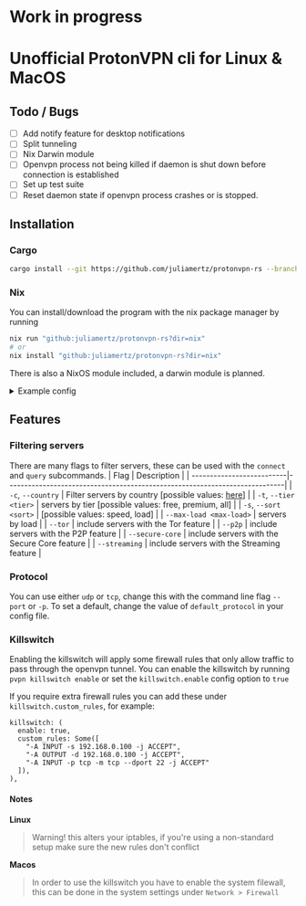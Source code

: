 # Work in progress

# Unofficial ProtonVPN cli for Linux & MacOS

## Todo / Bugs

- [ ] Add notify feature for desktop notifications
- [ ] Split tunneling
- [ ] Nix Darwin module
- [ ] Openvpn process not being killed if daemon is shut down before connection is established
- [ ] Set up test suite
- [ ] Reset daemon state if openvpn process crashes or is stopped.

## Installation

### Cargo

```sh
cargo install --git https://github.com/juliamertz/protonvpn-rs --branch main
```

### Nix

You can install/download the program with the nix package manager by running

```sh
nix run "github:juliamertz/protonvpn-rs?dir=nix"
# or
nix install "github:juliamertz/protonvpn-rs?dir=nix"
```

There is also a NixOS module included, a darwin module is planned.

<details>
  <summary>Example config</summary>

```nix
{ inputs, ... }: {
  imports = [ inputs.protonvpn-rs.nixosModules.protonvpn ];

  services.protonvpn = {
    enable = true;
    requireSops = true; # WIP
    settings = {
      # Path to file containing openvpn credentials for ProtonVPN
      credentials_path = "/run/secrets/openvpn_creds";

      # Settings the daemon should use when connecting to a server on startup
      autostart_default = true;
      default_select = "Fastest";
      default_protocol = "Udp";
      default_criteria = {
        country = "NL";
        features = [ "Streaming" ];
        tier = "Premium";
        max_load = 90;
      };

      killswitch = {
        # Automatically enable the killswitch when the daemon starts
        enable = false;
        # Copy firewall rules defined in your nixos configuration
        applyFirewallRules = true;
        # Extra iptables rules to append to the killswitch rules
        custom_rules = [
          # Allow connections on your local network
          # "-A INPUT -s 192.168.0.0/24 -j ACCEPT",
          # "-A OUTPUT -d 192.168.0.0/24 -j ACCEPT",
        ];
      };
    };
  };
}
```

</details>

## Features

### Filtering servers

There are many flags to filter servers, these can be used with the `connect` and `query` subcommands.
| Flag | Description |
| --------------------------|----------------------------------------------------------------------------|
| `-c`, `--country` | Filter servers by country [possible values: [here](src/api/types.rs#L132)] |
| `-t`, `--tier <tier>` | servers by tier [possible values: free, premium, all] |
| `-s`, `--sort <sort>` | [possible values: speed, load] |
| `--max-load <max-load>` | servers by load |
| `--tor` | include servers with the Tor feature |
| `--p2p` | include servers with the P2P feature |
| `--secure-core` | include servers with the Secure Core feature |
| `--streaming` | include servers with the Streaming feature |

### Protocol

You can use either `udp` or `tcp`, change this with the command line flag `--port` or `-p`.
To set a default, change the value of `default_protocol` in your config file.

### Killswitch

Enabling the killswitch will apply some firewall rules that only allow traffic to pass through the openvpn tunnel.
You can enable the killswitch by running `pvpn killswitch enable` or set the `killswitch.enable` config option to `true`

If you require extra firewall rules you can add these under `killswitch.custom_rules`, for example:

```ron
killswitch: (
  enable: true,
  custom_rules: Some([
    "-A INPUT -s 192.168.0.100 -j ACCEPT",
    "-A OUTPUT -d 192.168.0.100 -j ACCEPT",
    "-A INPUT -p tcp -m tcp --dport 22 -j ACCEPT"
  ]),
),
```

#### Notes

**Linux**

> Warning! this alters your iptables, if you're using a non-standard setup make sure the new rules don't conflict

**Macos**

> In order to use the killswitch you have to enable the system filewall, this can be done in the system settings under `Network > Firewall`
